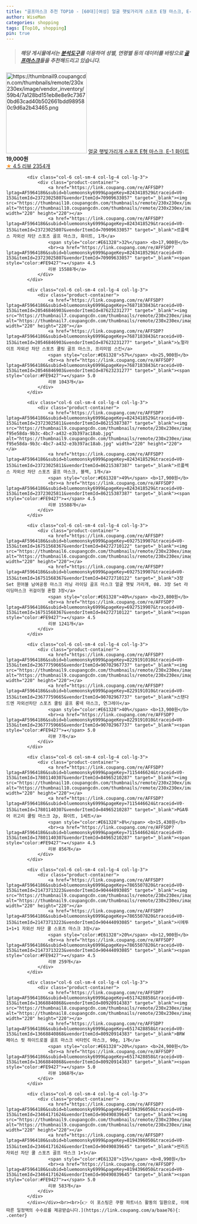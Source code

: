 ```yaml
---
title: "골프마스크 추천 TOP10 - [60대][여성] 얼굴 햇빛가리개 스포츠 E형 마스크, E-1 화이트"
author: WiseMan
categories: shopping
tags: [Top10, shopping]
pin: true
---
```


> ##### 해당 게시물에서는 [**분석도구**](https://itemscout.io/)를 이용하여 **성별**, **연령별** 등의 데이터를 바탕으로 [**골프마스크**](https://link.coupang.com/a/baae76)들을 추천해드리고 있습니다.
<div class="container"><div class="row">
            <div class="col-6 col-sm-4 col-lg-4 col-lg-3">
                <div class="product-container">
                    <a href="https://link.coupang.com/re/AFFSDP?lptag=AF5964186&subid=bluemoonsky6999&pageKey=6233060208&traceid=V0-153&itemId=12537402643&vendorItemId=85717704611" target="_blank"><img src="https://thumbnail9.coupangcdn.com/thumbnails/remote/230x230ex/image/vendor_inventory/59b4/7a128bd151eb8e8e9c73670bd63cad40b502661bdd989580c9d6a2b43465.png" alt="https://thumbnail9.coupangcdn.com/thumbnails/remote/230x230ex/image/vendor_inventory/59b4/7a128bd151eb8e8e9c73670bd63cad40b502661bdd989580c9d6a2b43465.png" width="220" height="220"></a>
                    <a href="https://link.coupang.com/re/AFFSDP?lptag=AF5964186&subid=bluemoonsky6999&pageKey=6233060208&traceid=V0-153&itemId=12537402643&vendorItemId=85717704611" target="_blank">얼굴 햇빛가리개 스포츠 E형 마스크, E-1 화이트</a>
                    <span style="color:#E61328"></span> <b>19,000원</b>
                    <br><a href="https://link.coupang.com/re/AFFSDP?lptag=AF5964186&subid=bluemoonsky6999&pageKey=6233060208&traceid=V0-153&itemId=12537402643&vendorItemId=85717704611" target="_blank"><span style="color:#FE9427">★</span> 4.5
                    리뷰 2354개</a>
                </div>
            </div>
            
            <div class="col-6 col-sm-4 col-lg-4 col-lg-3">
                <div class="product-container">
                    <a href="https://link.coupang.com/re/AFFSDP?lptag=AF5964186&subid=bluemoonsky6999&pageKey=8243418529&traceid=V0-153&itemId=23723025807&vendorItemId=70909633057" target="_blank"><img src="https://thumbnail10.coupangcdn.com/thumbnails/remote/230x230ex/image/vendor_inventory/798a/6bb34872b1d2659941546953f88c29568471abf47d93b5c18614250ddaa5.jpeg" alt="https://thumbnail10.coupangcdn.com/thumbnails/remote/230x230ex/image/vendor_inventory/798a/6bb34872b1d2659941546953f88c29568471abf47d93b5c18614250ddaa5.jpeg" width="220" height="220"></a>
                    <a href="https://link.coupang.com/re/AFFSDP?lptag=AF5964186&subid=bluemoonsky6999&pageKey=8243418529&traceid=V0-153&itemId=23723025807&vendorItemId=70909633057" target="_blank">르플렉스 자외선 차단 스포츠 골프 마스크, 화이트, 1개</a>
                    <span style="color:#E61328">32%</span> <b>17,900원</b>
                    <br><a href="https://link.coupang.com/re/AFFSDP?lptag=AF5964186&subid=bluemoonsky6999&pageKey=8243418529&traceid=V0-153&itemId=23723025807&vendorItemId=70909633057" target="_blank"><span style="color:#FE9427">★</span> 4.5
                    리뷰 15588개</a>
                </div>
            </div>
            
            <div class="col-6 col-sm-4 col-lg-4 col-lg-3">
                <div class="product-container">
                    <a href="https://link.coupang.com/re/AFFSDP?lptag=AF5964186&subid=bluemoonsky6999&pageKey=7687183843&traceid=V0-153&itemId=20546846903&vendorItemId=87623231277" target="_blank"><img src="https://thumbnail7.coupangcdn.com/thumbnails/remote/230x230ex/image/0820_amir_esrgan_inf80k_batch_7_max3k/67e3/f1cddb54c3f8ff6f7dcda9431473974288e6b49e525bff3c741ca42880d3.png" alt="https://thumbnail7.coupangcdn.com/thumbnails/remote/230x230ex/image/0820_amir_esrgan_inf80k_batch_7_max3k/67e3/f1cddb54c3f8ff6f7dcda9431473974288e6b49e525bff3c741ca42880d3.png" width="220" height="220"></a>
                    <a href="https://link.coupang.com/re/AFFSDP?lptag=AF5964186&subid=bluemoonsky6999&pageKey=7687183843&traceid=V0-153&itemId=20546846903&vendorItemId=87623231277" target="_blank">노멀라이프 자외선 차단 스포츠 쿨링 골프 마스크, 프리미엄 스킨</a>
                    <span style="color:#E61328">57%</span> <b>25,900원</b>
                    <br><a href="https://link.coupang.com/re/AFFSDP?lptag=AF5964186&subid=bluemoonsky6999&pageKey=7687183843&traceid=V0-153&itemId=20546846903&vendorItemId=87623231277" target="_blank"><span style="color:#FE9427">★</span> 5.0
                    리뷰 1043개</a>
                </div>
            </div>
            
            <div class="col-6 col-sm-4 col-lg-4 col-lg-3">
                <div class="product-container">
                    <a href="https://link.coupang.com/re/AFFSDP?lptag=AF5964186&subid=bluemoonsky6999&pageKey=8243418529&traceid=V0-153&itemId=23723025811&vendorItemId=86215387387" target="_blank"><img src="https://thumbnail9.coupangcdn.com/thumbnails/remote/230x230ex/image/retail/images/672397644678262-f95e58da-9b3c-4bc7-a432-e3b397ac18ab.jpg" alt="https://thumbnail9.coupangcdn.com/thumbnails/remote/230x230ex/image/retail/images/672397644678262-f95e58da-9b3c-4bc7-a432-e3b397ac18ab.jpg" width="220" height="220"></a>
                    <a href="https://link.coupang.com/re/AFFSDP?lptag=AF5964186&subid=bluemoonsky6999&pageKey=8243418529&traceid=V0-153&itemId=23723025811&vendorItemId=86215387387" target="_blank">르플렉스 자외선 차단 스포츠 골프 마스크, 블랙, 1개</a>
                    <span style="color:#E61328">49%</span> <b>17,900원</b>
                    <br><a href="https://link.coupang.com/re/AFFSDP?lptag=AF5964186&subid=bluemoonsky6999&pageKey=8243418529&traceid=V0-153&itemId=23723025811&vendorItemId=86215387387" target="_blank"><span style="color:#FE9427">★</span> 4.5
                    리뷰 15588개</a>
                </div>
            </div>
            
            <div class="col-6 col-sm-4 col-lg-4 col-lg-3">
                <div class="product-container">
                    <a href="https://link.coupang.com/re/AFFSDP?lptag=AF5964186&subid=bluemoonsky6999&pageKey=6927519907&traceid=V0-153&itemId=16751568367&vendorItemId=84272710122" target="_blank"><img src="https://thumbnail6.coupangcdn.com/thumbnails/remote/230x230ex/image/vendor_inventory/6576/b700e4ce0a73857993f35a242f1c409651d9e4ff42fd4a566aaf0d43f936.jpg" alt="https://thumbnail6.coupangcdn.com/thumbnails/remote/230x230ex/image/vendor_inventory/6576/b700e4ce0a73857993f35a242f1c409651d9e4ff42fd4a566aaf0d43f936.jpg" width="220" height="220"></a>
                    <a href="https://link.coupang.com/re/AFFSDP?lptag=AF5964186&subid=bluemoonsky6999&pageKey=6927519907&traceid=V0-153&itemId=16751568367&vendorItemId=84272710122" target="_blank">3장 Set 윈어블 남여공용 마스크 러닝 라이딩 골프 마스크 얼굴 햇빛 가리개, 08. 3장 Set 라이딩마스크 귀걸이형 혼합 3장</a>
                    <span style="color:#E61328">40%</span> <b>23,800원</b>
                    <br><a href="https://link.coupang.com/re/AFFSDP?lptag=AF5964186&subid=bluemoonsky6999&pageKey=6927519907&traceid=V0-153&itemId=16751568367&vendorItemId=84272710122" target="_blank"><span style="color:#FE9427">★</span> 4.5
                    리뷰 1241개</a>
                </div>
            </div>
            
            <div class="col-6 col-sm-4 col-lg-4 col-lg-3">
                <div class="product-container">
                    <a href="https://link.coupang.com/re/AFFSDP?lptag=AF5964186&subid=bluemoonsky6999&pageKey=8229191010&traceid=V0-153&itemId=23677759665&vendorItemId=90702967737" target="_blank"><img src="https://thumbnail9.coupangcdn.com/thumbnails/remote/230x230ex/image/vendor_inventory/ec68/a515da8f03f878954a0f94f8681552eb8a5415930c03a7dd6d51239eed99.jpg" alt="https://thumbnail9.coupangcdn.com/thumbnails/remote/230x230ex/image/vendor_inventory/ec68/a515da8f03f878954a0f94f8681552eb8a5415930c03a7dd6d51239eed99.jpg" width="220" height="220"></a>
                    <a href="https://link.coupang.com/re/AFFSDP?lptag=AF5964186&subid=bluemoonsky6999&pageKey=8229191010&traceid=V0-153&itemId=23677759665&vendorItemId=90702967737" target="_blank">스탠다드엔 자외선차단 스포츠 쿨링 골프 롱넥 마스크, 연그레이</a>
                    <span style="color:#E61328">40%</span> <b>13,900원</b>
                    <br><a href="https://link.coupang.com/re/AFFSDP?lptag=AF5964186&subid=bluemoonsky6999&pageKey=8229191010&traceid=V0-153&itemId=23677759665&vendorItemId=90702967737" target="_blank"><span style="color:#FE9427">★</span> 5.0
                    리뷰 7개</a>
                </div>
            </div>
            
            <div class="col-6 col-sm-4 col-lg-4 col-lg-3">
                <div class="product-container">
                    <a href="https://link.coupang.com/re/AFFSDP?lptag=AF5964186&subid=bluemoonsky6999&pageKey=7115446624&traceid=V0-153&itemId=17801140307&vendorItemId=84965210287" target="_blank"><img src="https://thumbnail10.coupangcdn.com/thumbnails/remote/230x230ex/image/0820_amir_esrgan_inf80k_batch_0_max3k/8e68/ca186daeaaaa306dc5bc8712c48e6c6e1cef35089e4050994bba58dc4e76.jpg" alt="https://thumbnail10.coupangcdn.com/thumbnails/remote/230x230ex/image/0820_amir_esrgan_inf80k_batch_0_max3k/8e68/ca186daeaaaa306dc5bc8712c48e6c6e1cef35089e4050994bba58dc4e76.jpg" width="220" height="220"></a>
                    <a href="https://link.coupang.com/re/AFFSDP?lptag=AF5964186&subid=bluemoonsky6999&pageKey=7115446624&traceid=V0-153&itemId=17801140307&vendorItemId=84965210287" target="_blank">PGA투어 귀고리 쿨링 마스크 2p, 화이트, 1세트</a>
                    <span style="color:#E61328">8%</span> <b>15,430원</b>
                    <br><a href="https://link.coupang.com/re/AFFSDP?lptag=AF5964186&subid=bluemoonsky6999&pageKey=7115446624&traceid=V0-153&itemId=17801140307&vendorItemId=84965210287" target="_blank"><span style="color:#FE9427">★</span> 4.5
                    리뷰 856개</a>
                </div>
            </div>
            
            <div class="col-6 col-sm-4 col-lg-4 col-lg-3">
                <div class="product-container">
                    <a href="https://link.coupang.com/re/AFFSDP?lptag=AF5964186&subid=bluemoonsky6999&pageKey=7865507820&traceid=V0-153&itemId=21473713223&vendorItemId=90444093085" target="_blank"><img src="https://thumbnail9.coupangcdn.com/thumbnails/remote/230x230ex/image/vendor_inventory/c58e/28944d5813af229455a55ecb8b403d249808f387edfcea0b05e5c383e765.jpg" alt="https://thumbnail9.coupangcdn.com/thumbnails/remote/230x230ex/image/vendor_inventory/c58e/28944d5813af229455a55ecb8b403d249808f387edfcea0b05e5c383e765.jpg" width="220" height="220"></a>
                    <a href="https://link.coupang.com/re/AFFSDP?lptag=AF5964186&subid=bluemoonsky6999&pageKey=7865507820&traceid=V0-153&itemId=21473713223&vendorItemId=90444093085" target="_blank">시에투 1+1+1 자외선 차단 쿨 스포츠 마스크 3장</a>
                    <span style="color:#E61328">20%</span> <b>12,900원</b>
                    <br><a href="https://link.coupang.com/re/AFFSDP?lptag=AF5964186&subid=bluemoonsky6999&pageKey=7865507820&traceid=V0-153&itemId=21473713223&vendorItemId=90444093085" target="_blank"><span style="color:#FE9427">★</span> 4.5
                    리뷰 259개</a>
                </div>
            </div>
            
            <div class="col-6 col-sm-4 col-lg-4 col-lg-3">
                <div class="product-container">
                    <a href="https://link.coupang.com/re/AFFSDP?lptag=AF5964186&subid=bluemoonsky6999&pageKey=6517428858&traceid=V0-153&itemId=13668840868&vendorItemId=80920914383" target="_blank"><img src="https://thumbnail8.coupangcdn.com/thumbnails/remote/230x230ex/image/vendor_inventory/2034/a8c85cf312f533ee7675a634298b11bfb55a57310d133cfa0e6b43daced1.jpg" alt="https://thumbnail8.coupangcdn.com/thumbnails/remote/230x230ex/image/vendor_inventory/2034/a8c85cf312f533ee7675a634298b11bfb55a57310d133cfa0e6b43daced1.jpg" width="220" height="220"></a>
                    <a href="https://link.coupang.com/re/AFFSDP?lptag=AF5964186&subid=bluemoonsky6999&pageKey=6517428858&traceid=V0-153&itemId=13668840868&vendorItemId=80920914383" target="_blank">BRW 페이스 핏 하이드로겔 골프 마스크 비타민C 마스크, 90g, 1개</a>
                    <span style="color:#E61328">20%</span> <b>24,900원</b>
                    <br><a href="https://link.coupang.com/re/AFFSDP?lptag=AF5964186&subid=bluemoonsky6999&pageKey=6517428858&traceid=V0-153&itemId=13668840868&vendorItemId=80920914383" target="_blank"><span style="color:#FE9427">★</span> 5.0
                    리뷰 1068개</a>
                </div>
            </div>
            
            <div class="col-6 col-sm-4 col-lg-4 col-lg-3">
                <div class="product-container">
                    <a href="https://link.coupang.com/re/AFFSDP?lptag=AF5964186&subid=bluemoonsky6999&pageKey=8194396050&traceid=V0-153&itemId=23464171624&vendorItemId=90490839645" target="_blank"><img src="https://thumbnail9.coupangcdn.com/thumbnails/remote/230x230ex/image/vendor_inventory/8666/c61ec9475db592f766f9b5d1cdcf6feb041999f75dc8010bb577ca263fd0.png" alt="https://thumbnail9.coupangcdn.com/thumbnails/remote/230x230ex/image/vendor_inventory/8666/c61ec9475db592f766f9b5d1cdcf6feb041999f75dc8010bb577ca263fd0.png" width="220" height="220"></a>
                    <a href="https://link.coupang.com/re/AFFSDP?lptag=AF5964186&subid=bluemoonsky6999&pageKey=8194396050&traceid=V0-153&itemId=23464171624&vendorItemId=90490839645" target="_blank">썬리즈 자외선 차단 쿨 스포츠 골프 마스크 1+1</a>
                    <span style="color:#E61328">15%</span> <b>8,990원</b>
                    <br><a href="https://link.coupang.com/re/AFFSDP?lptag=AF5964186&subid=bluemoonsky6999&pageKey=8194396050&traceid=V0-153&itemId=23464171624&vendorItemId=90490839645" target="_blank"><span style="color:#FE9427">★</span> 5.0
                    리뷰 583개</a>
                </div>
            </div>
            </div></div><br><br>[👉 이 포스팅은 쿠팡 파트너스 활동의 일환으로, 이에 따른 일정액의 수수료를 제공받습니다.](https://link.coupang.com/a/baae76){: .center}